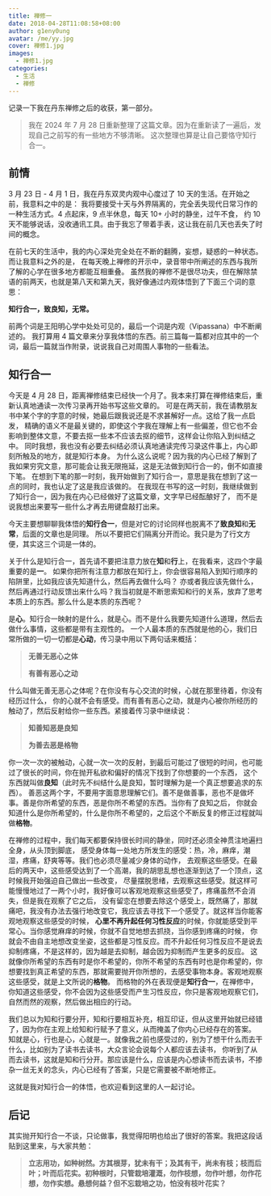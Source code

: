 ```yaml
---
title: 禅修一
date: 2018-04-28T11:08:58+08:00
author: g1eny0ung
avatar: /me/yy.jpg
cover: 禅修1.jpg
images:
  - 禅修1.jpg
categories:
  - 生活
  - 禅修
---
```


记录一下我在丹东禅修之后的收获，第一部分。

<!--more-->

> 我在 2024 年 7 月 28 日重新整理了这篇文章。因为在重新读了一遍后，发现自己之前写的有一些地方不够清晰。
> 这次整理也算是让自己要恪守知行合一。

## 前情

3 月 23 日 - 4 月 1 日，我在丹东双灵内观中心度过了 10 天的生活。在开始之前，我意料之中的是：
我将要接受十天与外界隔离的，完全丢失现代日常习作的一种生活方式。4 点起床，9 点半休息，每天 10+ 小时的静坐，过午不食，
约 10 天不能够说话，没收通讯工具。由于我忘了带着手表，这让我在前几天也丢失了时间的概念。

在前七天的生活中，我的内心深处完全处在不断的翻腾，妄想，疑惑的一种状态。而让我意料之外的是，
在每天晚上禅修的开示中，录音带中所阐述的东西与我所了解的心学在很多地方都能互相重叠。
虽然我的禅修不是很尽功夫，但在解除禁语的前两天，也就是第八天和第九天，我好像通过内观体悟到了下面三个词的意思：

**知行合一，致良知，无常。**

前两个词是王阳明心学中处处可见的，最后一个词是内观（Vipassana）中不断阐述的。
我打算用 4 篇文章来分享我体悟的东西。前三篇每一篇都对应其中的一个词，最后一篇就当作附录，说说我自己对周围人事物的一些看法。

## 知行合一

今天是 4 月 28 日，距离禅修结束已经快一个月了。我本来打算在禅修结束后，重新认真地通读一次传习录再开始书写这些文章的。
可是在两天前，我在请教朋友书中某个字的字意的时候，她最后跟我说还是不求甚解好一点。这给了我一点启发，
精确的语义不是最关键的，即使这个字我在理解上有一些偏差，但它也不会影响到整体文意，不要去抠一些本不应该去抠的细节，这样会让你陷入到纠结之中。
同时我想，我也没有必要去纠结必须认真地通读完传习录这件事上，内心即刻所触及的地方，就是知行本身。
为什么这么说呢？因为我的内心已经了解到了我如果穷究文意，那可能会让我无限拖延，这是无法做到知行合一的，倒不如直接下笔。
在想到下笔的那一时刻，我开始做到了知行合一，意思是我在想到了这一点的同时，我也认定了这是我应该做的。
在我现在书写的这一时刻，我继续做到了知行合一，因为我在内心已经做好了这篇文章，文字早已经酝酿好了，
而不是说我想出来要写一些什么才再去用键盘敲打出来。

今天主要想聊聊我体悟的**知行合一**，但是对它的讨论同样也脱离不了**致良知**和**无常**，后面的文章也是同理。
所以不要把它们隔离分开而论。我只是为了行文方便，其实这三个词是一体的。

关于什么是知行合一，首先请不要把注意力放在**知**和**行**上，在我看来，这四个字最重要的是**一**。
如果你把所有注意力都放在知行上，你会很容易陷入到知行顺序的陷阱里，比如我应该先知道什么，然后再去做什么吗？
亦或者我应该先做什么，然后再通过行动反馈出来什么吗？我当初就是不断思索知和行的关系，放弃了思考本质上的东西。那么什么是本质的东西呢？

是**心**。知行合一映射的是什么，就是心。而不是什么我要先知道什么道理，然后去做什么事情，这些都是带有主观性的。
一个人最本质的东西就是他的心，我们日常所做的一切一切都是**心动**，传习录中用以下两句话来概括：

> **无善无恶心之体**
>
> **有善有恶心之动**

什么叫做无善无恶心之体呢？在你没有与心交流的时候，心就在那里待着，你没有经历过什么，
你的心就不会有感受。而有善有恶心之动，就是内心被你所经历的触动了，然后反射给你一些东西。紧接着传习录中继续说：

> **知善知恶是良知**
>
> **为善去恶是格物**

你一次一次的被触动，心就一次一次的反射，到最后可能过了很短的时间，也可能过了很长的时间，你在抛开私欲和偏好的情况下找到了你想要的一个东西，
这个东西就叫做**良知**（此时先不纠结什么是良知，暂时理解为是一个真正想要追求的东西）。
善恶这两个字，不要用字面意思理解它们。善不是做善事，恶也不是做坏事。善是你所希望的东西，恶是你所不希望的东西。当你有了良知之后，
你就会知道什么是你所希望的，什么是你所不希望的，之后这个不断反复的修正过程就叫做**格物**。

在禅修的过程中，我们每天都要保持很长时间的静坐，同时还必须全神贯注地遍扫全身，从头顶到脚底，
感受身体每一处地方所发生的感受：热，冷，麻痒，潮湿，疼痛，舒爽等等。我们也必须尽量减少身体的动作，
去观察这些感受。在最后的两天中，这些感受达到了一个高潮，我的胡思乱想也逐渐到达了一个顶点，这时候我开始强迫自己做出一些改变，
尽量摆脱思绪，去观察这些感受。就这样可能慢慢地过了一两个小时，我好像可以客观地观察这些感受了，疼痛虽然不会消失，但是我在观察了它之后，
没有留恋在想要去除这个感受上，既然痛了，那就痛吧，我没有办法去强行地改变它，我应该去寻找下一个感受了。就这样当你能客观地观察这些感受的时候，
**心里不再升起任何习性反应**的时候，你就能感受到平常心。当你感觉麻痒的时候，你就不自觉地想去抓挠，当你感到疼痛的时候，
你就会不由自主地想改变坐姿，这些都是习性反应。而不升起任何习性反应不是说去抑制疼痛，不是这样的，因为越是去抑制，越会因为抑制而产生更多的反应。
这就像你所希望的东西有时是你不希望的，你所不希望的东西有时也是你希望的，你想要找到真正希望的东西，那就需要抛开你所想的，去感受事物本身。客观地观察这些感受，就是上文所说的**格物**。
而格物的外在表现便是**知行合一**，在禅修中，你知道这些感受，你不会因为这些感受而产生习性反应，你只是客观地观察它们，自然而然的观察，然后做出相应的行动。

我们总以为知和行要分开，知和行要相互补充，相互印证，但从这里开始就已经错了，因为你在主观上给知和行赋予了意义，从而掩盖了你内心已经存在的答案。
知就是心，行也是心，心就是一。就像我之前也感受过的，别为了想干什么而去干什么，比如别为了读书去读书，大众言论会说每个人都应该去读书，
你听到了从而去读书，这就是知和行分开。那应该是什么，应该是内心想读书而去读书，不掺杂一丝无关的念头，内心已经有了答案，只是它需要被不断地修正。

这就是我对知行合一的体悟，也欢迎看到这里的人一起讨论。

## 后记

其实抛开知行合一不谈，只论做事，我觉得阳明也给出了很好的答案。我把这段话贴到这里来，与大家共勉：

> **立志用功，如种树然。方其根芽，犹未有干；及其有干，尚未有枝；枝而后叶；叶而后花实。初种根时，只管栽培灌溉，勿作枝想，勿作叶想，勿作花想，勿作实想。悬想何益？但不忘栽培之功，怕没有枝叶花实？**
